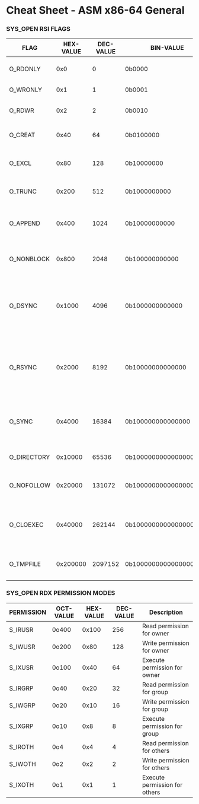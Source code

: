 # Cheat Sheet - ASM x86-64 General

### SYS_OPEN RSI FLAGS

| FLAG           | HEX-VALUE       | DEC-VALUE  | BIN-VALUE    | Description                         |
| -------------- | --------------- | ---------- | ------------ | ----------------------------------- |
| O_RDONLY       | 0x0             | 0          | 0b0000       | Open for reading only               |
| O_WRONLY       | 0x1             | 1          | 0b0001       | Open for writing only               |
| O_RDWR         | 0x2             | 2          | 0b0010       | Open for reading and writing        |
| O_CREAT        | 0x40            | 64         | 0b0100000    | Create file if it does not exist    |
| O_EXCL         | 0x80            | 128        | 0b10000000   | Ensure that this call creates the file |
| O_TRUNC        | 0x200           | 512        | 0b1000000000 | Truncate the file to zero length    |
| O_APPEND       | 0x400           | 1024       | 0b10000000000| Write operations will append to the end of the file |
| O_NONBLOCK     | 0x800           | 2048       | 0b100000000000| Open in non-blocking mode          |
| O_DSYNC        | 0x1000          | 4096       | 0b1000000000000| Write operations will complete when data is physically written |
| O_RSYNC        | 0x2000          | 8192       | 0b10000000000000| Read operations will complete when data is physically written |
| O_SYNC         | 0x4000          | 16384      | 0b100000000000000| Write operations will complete when data is written |
| O_DIRECTORY     | 0x10000        | 65536      | 0b1000000000000000| Fail if the file is not a directory |
| O_NOFOLLOW     | 0x20000        | 131072     | 0b10000000000000000| Do not follow symbolic links       |
| O_CLOEXEC      | 0x40000        | 262144     | 0b100000000000000000| Set the close-on-exec flag for the new file descriptor |
| O_TMPFILE      | 0x200000       | 2097152    | 0b10000000000000000000| Create an unnamed temporary file  |

### SYS_OPEN RDX PERMISSION MODES

| PERMISSION     | OCT-VALUE       | HEX-VALUE  | DEC-VALUE | Description                         |
| -------------- | --------------- | ---------- | ----------| ----------------------------------- |
| S_IRUSR        | 0o400           | 0x100      | 256       | Read permission for owner           |
| S_IWUSR        | 0o200           | 0x80       | 128       | Write permission for owner          |
| S_IXUSR        | 0o100           | 0x40       | 64        | Execute permission for owner        |
| S_IRGRP        | 0o40            | 0x20       | 32        | Read permission for group           |
| S_IWGRP        | 0o20            | 0x10       | 16        | Write permission for group          |
| S_IXGRP        | 0o10            | 0x8       | 8         | Execute permission for group        |
| S_IROTH       | 0o4             | 0x4       | 4         | Read permission for others          |
| S_IWOTH       | 0o2             | 0x2       | 2         | Write permission for others         |
| S_IXOTH       | 0o1             | 0x1       | 1         | Execute permission for others       |
